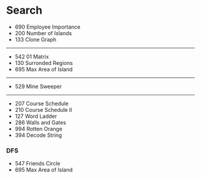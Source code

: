 # Search

* 690 Employee Importance
* 200 Number of Islands
* 133 Clone Graph
____
* 542 01 Matrix
* 130 Surronded Regions
* 695 Max Area of Island
_____
* 529 Mine Sweeper
____

* 207 Course Schedule
* 210 Course Schedule II
* 127 Word Ladder 
* 286 Walls and Gates
* 994 Rotten Orange
* 394 Decode String





### DFS
* 547 Friends Circle
* 695 Max Area of Island


